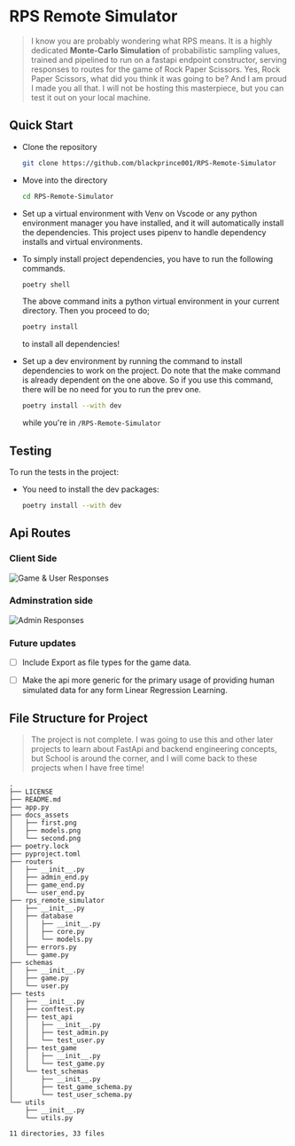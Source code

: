 # RPS Remote Simulator

>I know you are probably wondering what RPS means.
>It is a highly dedicated **Monte-Carlo Simulation** of probabilistic sampling values, trained and pipelined to run on a fastapi endpoint constructor, serving responses to routes for the game of Rock Paper Scissors.
>Yes, Rock Paper Scissors, what did you think it was going to be? And I am proud I made you all that. I will not be hosting this masterpiece, but you can test it out on your local machine.

## Quick Start

- Clone the repository

    ```bash
    git clone https://github.com/blackprince001/RPS-Remote-Simulator
    ```

- Move into the directory

    ```bash
    cd RPS-Remote-Simulator
    ```

- Set up a virtual environment with Venv on Vscode or any python environment manager you have installed, and it will automatically install the dependencies. This project uses pipenv to handle dependency installs and virtual environments.

- To simply install project dependencies, you have to run the following commands.

  ```bash
  poetry shell
  ```

  The above command inits a python virtual environment in your current directory. Then you proceed to do;

  ```bash
  poetry install
  ```

  to install all dependencies!

- Set up a dev environment by running the command to install dependencies to work on the project. Do note that the make command is already dependent on the one above. So if you use this command, there will be no need for you to run the prev one.
  
  ```bash
  poetry install --with dev
  ```

  while you're in `/RPS-Remote-Simulator`

## Testing

To run the tests in the project:

- You need to install the dev packages:

  ```bash
  poetry install --with dev
  ```

## Api Routes

<!-- ![Models](docs_assets/models.png) -->

### Client Side

![Game & User Responses](docs_assets/first.png)

### Adminstration side

![Admin Responses](docs_assets/second.png)

### Future updates

- [ ] Include Export as file types for the game data.

- [ ] Make the api more generic for the primary usage of providing human simulated data for any form Linear Regression Learning.

## File Structure for Project

> The project is not complete. I was going to use this and other later projects to learn about FastApi and backend engineering concepts, but School is around the corner, and I will come back to these projects when I have free time!

```console
.
├── LICENSE
├── README.md
├── app.py
├── docs_assets
│   ├── first.png
│   ├── models.png
│   └── second.png
├── poetry.lock
├── pyproject.toml
├── routers
│   ├── __init__.py
│   ├── admin_end.py
│   ├── game_end.py
│   └── user_end.py
├── rps_remote_simulator
│   ├── __init__.py
│   ├── database
│   │   ├── __init__.py
│   │   ├── core.py
│   │   └── models.py
│   ├── errors.py
│   └── game.py
├── schemas
│   ├── __init__.py
│   ├── game.py
│   └── user.py
├── tests
│   ├── __init__.py
│   ├── conftest.py
│   ├── test_api
│   │   ├── __init__.py
│   │   ├── test_admin.py
│   │   └── test_user.py
│   ├── test_game
│   │   ├── __init__.py
│   │   └── test_game.py
│   └── test_schemas
│       ├── __init__.py
│       ├── test_game_schema.py
│       └── test_user_schema.py
└── utils
    ├── __init__.py
    └── utils.py

11 directories, 33 files
```
